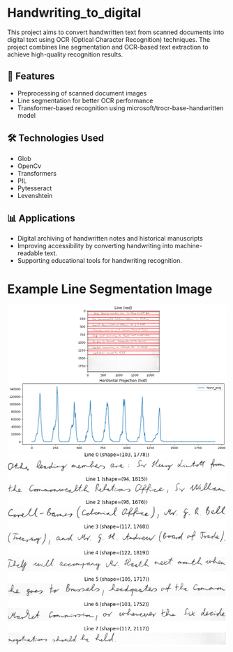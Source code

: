 # Handwriting_to_digital
This project aims to convert handwritten text from scanned documents into digital text using OCR (Optical Character Recognition) techniques. The project combines line segmentation and OCR-based text extraction to achieve high-quality recognition results.

## 📌 Features  
- Preprocessing of scanned document images  
- Line segmentation for better OCR performance
- Transformer-based recognition using microsoft/trocr-base-handwritten model

## 🛠️ Technologies Used
- Glob
- OpenCv
- Transformers
- PIL
- Pytesseract
- Levenshtein

## 📊 Applications
- Digital archiving of handwritten notes and historical manuscripts
- Improving accessibility by converting handwriting into machine-readable text.
- Supporting educational tools for handwriting recognition.

# Example Line Segmentation Image
![lines](lines.png)
![all_lines](all_lines.png)
